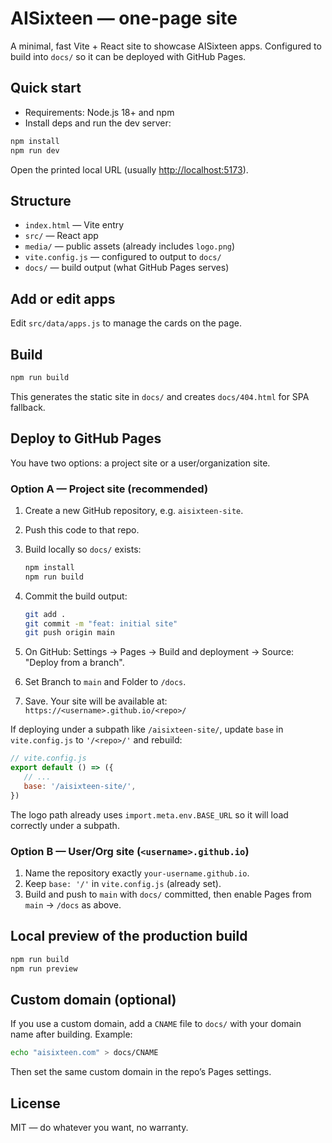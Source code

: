 # AISixteen — one-page site

A minimal, fast Vite + React site to showcase AISixteen apps. Configured to build into `docs/` so it can be deployed with GitHub Pages.

## Quick start

- Requirements: Node.js 18+ and npm
- Install deps and run the dev server:

```bash
npm install
npm run dev
```

Open the printed local URL (usually <http://localhost:5173>).

## Structure

- `index.html` — Vite entry
- `src/` — React app
- `media/` — public assets (already includes `logo.png`)
- `vite.config.js` — configured to output to `docs/`
- `docs/` — build output (what GitHub Pages serves)

## Add or edit apps

Edit `src/data/apps.js` to manage the cards on the page.

## Build

```bash
npm run build
```

This generates the static site in `docs/` and creates `docs/404.html` for SPA fallback.

## Deploy to GitHub Pages

You have two options: a project site or a user/organization site.

### Option A — Project site (recommended)

1. Create a new GitHub repository, e.g. `aisixteen-site`.
2. Push this code to that repo.
3. Build locally so `docs/` exists:

   ```bash
   npm install
   npm run build
   ```
   
4. Commit the build output:

   ```bash
   git add .
   git commit -m "feat: initial site"
   git push origin main
   ```
   
5. On GitHub: Settings → Pages → Build and deployment → Source: "Deploy from a branch".
6. Set Branch to `main` and Folder to `/docs`.
7. Save. Your site will be available at:
   `https://<username>.github.io/<repo>/`

If deploying under a subpath like `/aisixteen-site/`, update `base` in `vite.config.js` to `'/<repo>/'` and rebuild:

```js
// vite.config.js
export default () => ({
   // ...
   base: '/aisixteen-site/',
})
```

The logo path already uses `import.meta.env.BASE_URL` so it will load correctly under a subpath.

### Option B — User/Org site (`<username>.github.io`)

1. Name the repository exactly `your-username.github.io`.
2. Keep `base: '/'` in `vite.config.js` (already set).
3. Build and push to `main` with `docs/` committed, then enable Pages from `main` → `/docs` as above.

## Local preview of the production build

```bash
npm run build
npm run preview
```

## Custom domain (optional)

If you use a custom domain, add a `CNAME` file to `docs/` with your domain name after building. Example:

```bash
echo "aisixteen.com" > docs/CNAME
```


Then set the same custom domain in the repo’s Pages settings.

## License

MIT — do whatever you want, no warranty.
